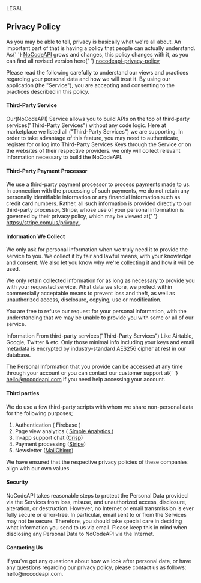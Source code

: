 <div className="tag">LEGAL</div>
<h2>Privacy Policy</h2>
<p>
As you may be able to tell, privacy is basically what we're all about. An important part of that
is having a policy that people can actually understand. As{' '}
<a href="htttps://nocodeapi.com">NoCodeAPI</a> grows and changes, this policy changes with it,
as you can find all revised version here{' '}
<a
href="https://github.com/mddanishyusuf/nocodeapi-privacy-policy"
target="_blank"
rel="noopener noreferrer"
>
nocodeapi-privacy-policy
</a>
</p>
<p>
Please read the following carefully to understand our views and practices regarding your
personal data and how we will treat it. By using our application (the "Service"), you are
accepting and consenting to the practices described in this policy.
</p>
<h4>Third-Party Service</h4>
<p>
Our(NoCodeAPI) Service allows you to build APIs on the top of third-party services("Third-Party
Services") without any code logic. Here at <Link to="/marketplace">marketplace</Link> we listed
all ("Third-Party Services") we are supporting. In order to take advantage of this feature, you
may need to authenticate, register for or log into Third-Party Services Keys through the Service
or on the websites of their respective providers. we only will collect relevant information
necessary to build the NoCodeAPI.
</p>

<h4>Third-Party Payment Processor</h4>

<p>
We use a third-party payment processor to process payments made to us. In connection with the
processing of such payments, we do not retain any personally identifiable information or any
financial information such as credit card numbers. Rather, all such information is provided
directly to our third-party processor, Stripe, whose use of your personal information is
governed by their privacy policy, which may be viewed at{' '}
<a href="https://stripe.com/us/privacy" target="_blank" rel="noopener noreferrer">
https://stripe.com/us/privacy
</a>
.
</p>

<h4>Information We Collect</h4>
<p>
We only ask for personal information when we truly need it to provide the service to you. We
collect it by fair and lawful means, with your knowledge and consent. We also let you know why
we're collecting it and how it will be used.
</p>
<p>
We only retain collected information for as long as necessary to provide you with your requested
service. What data we store, we protect within commercially acceptable means to prevent loss and
theft, as well as unauthorized access, disclosure, copying, use or modification.
</p>
<p>
You are free to refuse our request for your personal information, with the understanding that we
may be unable to provide you with some or all of our service.
</p>
<p>
Information From third-party services("Third-Party Services") Like Airtable, Google, Twitter &
etc. Only those minimal info including your keys and email metadata is encrypted by industry-standard AES256 cipher at rest in our database.
</p>
<p>
The Personal Information that you provide can be accessed at any time through your account or
you can contact our customer support at{' '}
<a href="mail:hello@nocodeapi.com">hello@nocodeapi.com</a> if you need help accessing your
account.
</p>

<h4>Third parties</h4>

<p>
We do use a few third-party scripts with whom we share non-personal data for the following
purposes;
</p>

<ol>
<li>Authentication ( Firebase )</li>
<li>
Page view analytics (
<a href="https://simpleanalytics.com/privacy" target="_blank" rel="noopener noreferrer">
Simple Analytics
</a>
)
</li>
<li>
In-app support chat (<a href="https://app.crisp.chat/">Crisp</a>)
</li>
<li>
Payment processing (<a href="https://stripe.com/en-in/privacy">Stripe</a>)
</li>
<li>
Newsletter (<a href="https://mailchimp.com/legal/">MailChimp</a>)
</li>
</ol>

<p>
We have ensured that the respective privacy policies of these companies align with our own
values.
</p>

<h4>Security</h4>
<p>
NoCodeAPI takes reasonable steps to protect the Personal Data provided via the Services from
loss, misuse, and unauthorized access, disclosure, alteration, or destruction. However, no
Internet or email transmission is ever fully secure or error-free. In particular, email sent to
or from the Services may not be secure. Therefore, you should take special care in deciding what
information you send to us via email. Please keep this in mind when disclosing any Personal Data
to NoCodeAPI via the Internet.
</p>

<h4>Contacting Us</h4>
<p>
If you've got any questions about how we look after personal data, or have any questions
regarding our privacy policy, please contact us as follows: hello@nocodeapi.com.
</p>
